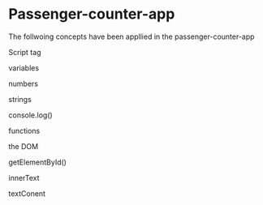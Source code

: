 # Passenger-counter-app

The follwoing concepts have been appllied in the passenger-counter-app

Script tag

variables

numbers

strings

console.log()

functions

the DOM

getElementById()

innerText

textConent
